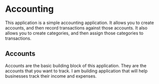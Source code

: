 # Accounting

This application is a simple accounting application. It allows you to create accounts, and then record transactions against those accounts. It also allows you to create categories, and then assign those categories to transactions.

## Accounts

Accounts are the basic building block of this application. They are the accounts that you want to track. I am building application that will help businesses track their income and expenses.
